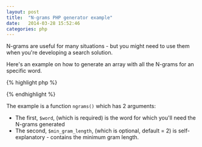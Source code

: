 ```yaml
---
layout: post
title:  "N-grams PHP generator example"
date:   2014-03-28 15:52:46
categories: php
---
```


N-grams are useful for many situations - but you might need to use them when you're developing a search solution.

Here's an example on how to generate an array with all the N-grams for an specific word.

{% highlight php %}
<?php

function ngrams($word, $min_gram_length = 2) {
        $ngrams = array();
        $word = trim($word);
        $len = strlen($word);
        $max_gram_length = $len - 1;
         
        //BEGIN N-GRAM SIZE LOOP $a
         
        for ($a = $min_gram_length; $a <= $max_gram_length; $a++) { //BEGIN N-GRAM SIZE LOOP $a
             
            for ($pos = 0; $pos < $len; $pos ++ {  //BEGIN POSITION WITHIN WORD $pos
                 
                if(($pos + $a -1) < $len) {  //IF THE SUBSTRING WILL NOT EXCEED THE END OF THE WORD
                 
                $ngrams[] = substr($word, $pos, $a);
 
                }  //END IF THE SUBSTRING WILL NOT EXCEED THE END OF THE WORD
             
            } //END POSITION WITHIN WORD $pos
         
        }  //END N-GRAM SIZE LOOP $a
         
        $ngrams = array_unique($ngrams);
         
return $ngrams;
}

?>
{% endhighlight %}

The example is a function `ngrams()` which has 2 arguments:

* The first, `$word`, (which is required) is the word for which you'll need the N-grams generated
* The second, `$min_gram_length`, (which is optional, default = 2) is self-explanatory - contains the minimum gram length.
